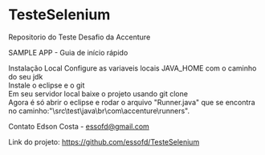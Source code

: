 # TesteSelenium
Repositorio do Teste Desafio da Accenture

SAMPLE APP - Guia de início rápido

Instalação Local
Configure as variaveis locais JAVA_HOME com o caminho do seu jdk<br>
Instale o eclipse e o git<br>
Em seu servidor local baixe o projeto usando git clone<br>
Agora é só abrir o eclipse e rodar o arquivo "Runner.java" que se encontra no caminho:"\src\test\java\br\com\accenture\runners".<br>

Contato
Edson Costa - essofd@gmail.com

Link do projeto: https://github.com/essofd/TesteSelenium
